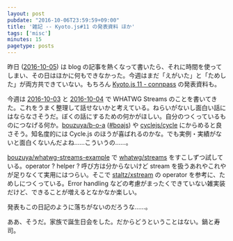 ```yaml
---
layout: post
pubdate: "2016-10-06T23:59:59+09:00"
title: '雑記 -- Kyoto.js#11 の発表資料 ほか'
tags: ['misc']
minutes: 15
pagetype: posts
---
```

昨日 ([2016-10-05][]) は blog の記事を熱くなって書いたら、それに時間を使ってしまい、その日はほかに何もできなかった。今週はまだ「えがいた」と「ためした」が両方共できていない。もちろん [Kyoto.js 11 - connpass](http://kyotojs.connpass.com/event/39462/) の発表資料も。

今週は [2016-10-03][] と [2016-10-04][] で WHATWG Streams のことを書いてきた。これをうまく整理して話せないかと考えている。ねらいがないし面白い話にはならなさそうだ。ぼくの話にするための何かがほしい。自分のつくっているものにつなげる何か。[bouzuya/b-o-a][] ([#boajs](https://twitter.com/hashtag/boajs)) や [cyclejs/cycle][] にからめると良さそう。知名度的には Cycle.js のほうが喜ばれるのかな。でも実例・実績がないと面白くないんだよね……こういうの……。

[bouzuya/whatwg-streams-example][] で [whatwg/streams][] をすこしずつ試している。operator ? helper ? 呼び方は分からないけど stream を扱うあれやこれやが足りなくて実用にはつらい。そこで [staltz/xstream][] の operator を参考に、ためしにつくっている。Error handling などの考慮がまったくできていない雑実装だけど、できることが増えるとなかなか楽しい。

発表もこの日記のように落ちがないのだろうな……。

ああ、そうだ。家族で誕生日会をした。だからどうということはない。鍋と寿司。

[2016-10-03]: http://blog.bouzuya.net/2016/10/03/
[2016-10-04]: http://blog.bouzuya.net/2016/10/04/
[2016-10-05]: http://blog.bouzuya.net/2016/10/05/
[bouzuya/b-o-a]: https://github.com/bouzuya/b-o-a
[bouzuya/whatwg-streams-example]: https://github.com/bouzuya/whatwg-streams-example
[cyclejs/cycle]: https://github.com/cyclejs/cycle
[staltz/xstream]: https://github.com/staltz/xstream
[whatwg/streams]: https://github.com/whatwg/streams
